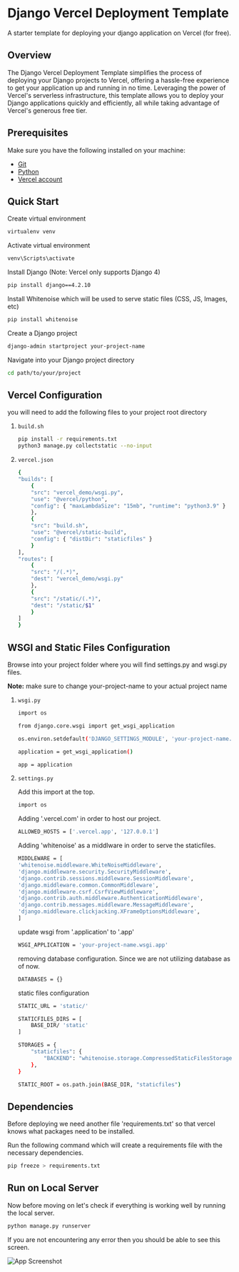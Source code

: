 
# Django Vercel Deployment Template

A starter template for deploying your django application on Vercel (for free).


## Overview

The Django Vercel Deployment Template simplifies the process of deploying your Django projects to Vercel, offering a hassle-free experience to get your application up and running in no time. Leveraging the power of Vercel's serverless infrastructure, this template allows you to deploy your Django applications quickly and efficiently, all while taking advantage of Vercel's generous free tier.



## Prerequisites

Make sure you have the following installed on your machine:
- [Git](https://git-scm.com/)
- [Python](https://www.python.org/downloads/)
- [Vercel account](https://vercel.com/)


## Quick Start
    
Create virtual environment
```bash
virtualenv venv

```

Activate virtual environment
```bash
venv\Scripts\activate
```

Install Django (Note: Vercel only supports Django 4)
```bash
pip install django==4.2.10
```

Install Whitenoise which will be used to serve static files (CSS, JS, Images, etc)
```bash
pip install whitenoise
```

Create a Django project
```bash
django-admin startproject your-project-name
```

Navigate into your Django project directory

```bash
cd path/to/your/project
```


## Vercel Configuration

you will need to add the following files to your project root directory

1. `build.sh`
    ```bash
    pip install -r requirements.txt
    python3 manage.py collectstatic --no-input

    ```

2. `vercel.json`
    ```bash
    {
    "builds": [
        {
        "src": "vercel_demo/wsgi.py",
        "use": "@vercel/python",
        "config": { "maxLambdaSize": "15mb", "runtime": "python3.9" }
        },
        {
        "src": "build.sh",
        "use": "@vercel/static-build",
        "config": { "distDir": "staticfiles" }
        }
    ],
    "routes": [
        {
        "src": "/(.*)",
        "dest": "vercel_demo/wsgi.py"
        },
        {
        "src": "/static/(.*)",
        "dest": "/static/$1"
        }
    ]
    }

    ```



## WSGI and Static Files Configuration

Browse into your project folder where you will find settings.py and wsgi.py files.

**Note:** make sure to change your-project-name to your actual project name



1. `wsgi.py`
    ```bash
    import os

    from django.core.wsgi import get_wsgi_application

    os.environ.setdefault('DJANGO_SETTINGS_MODULE', 'your-project-name.settings')

    application = get_wsgi_application()

    app = application
    ```


2. `settings.py`

    Add this import at the top.

    ```bash
    import os
    ```

    Adding '.vercel.com' in order to host our project.

    ```bash
    ALLOWED_HOSTS = ['.vercel.app', '127.0.0.1']
    ```

    Adding 'whitenoise' as a middlware in order to serve the staticfiles.

    ```bash
    MIDDLEWARE = [
    'whitenoise.middleware.WhiteNoiseMiddleware',
    'django.middleware.security.SecurityMiddleware',
    'django.contrib.sessions.middleware.SessionMiddleware',
    'django.middleware.common.CommonMiddleware',
    'django.middleware.csrf.CsrfViewMiddleware',
    'django.contrib.auth.middleware.AuthenticationMiddleware',
    'django.contrib.messages.middleware.MessageMiddleware',
    'django.middleware.clickjacking.XFrameOptionsMiddleware',
    ]
    ```

    update wsgi from '.application' to '.app'

    ```bash
    WSGI_APPLICATION = 'your-project-name.wsgi.app'
    ```

    removing database configuration. Since we are not utilizing database as of now. 

    ```bash
    DATABASES = {}
    ```

    static files configuration

    ```bash
    STATIC_URL = 'static/'

    STATICFILES_DIRS = [
        BASE_DIR/ 'static'
    ]

    STORAGES = {
        "staticfiles": {
            "BACKEND": "whitenoise.storage.CompressedStaticFilesStorage", 
        },
    }

    STATIC_ROOT = os.path.join(BASE_DIR, "staticfiles")
    ```







## Dependencies

Before deploying we need another file 'requirements.txt' so that vercel knows what packages need to be installed.


Run the following command which will create a requirements file with the necessary dependencies.
```bash
pip freeze > requirements.txt
```
## Run on Local Server

Now before moving on let's check if everything is working well by running the local server.

```bash
python manage.py runserver
```

If you are not encountering any error then you should be able to see this screen.

![App Screenshot](https://i.ibb.co/NSGt0BK/Screenshot-353.png)


